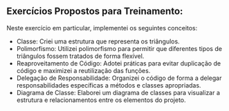 ## Exercícios Propostos para Treinamento:

Neste exercício em particular, implementei os seguintes conceitos:

- Classe: Criei uma estrutura que representa os triângulos.
- Polimorfismo: Utilizei polimorfismo para permitir que diferentes tipos de triângulos fossem tratados de forma flexível.
- Reaproveitamento de Código: Adotei práticas para evitar duplicação de código e maximizei a reutilização das funções.
- Delegação de Responsabilidade: Organizei o código de forma a delegar responsabilidades específicas a métodos e classes apropriadas.
- Diagrama de Classe: Elaborei um diagrama de classes para visualizar a estrutura e relacionamentos entre os elementos do projeto.

